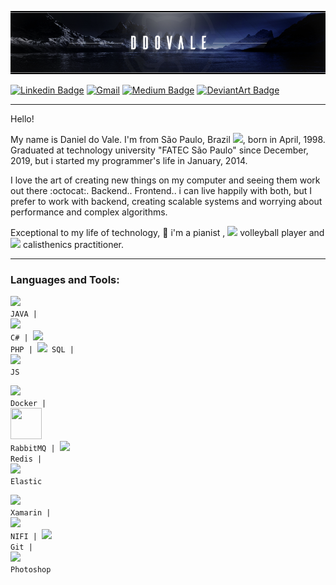 <p align="center"><img src="https://github.com/ddovale/ddovale/blob/master/Banner.png"/></p>

[![Linkedin Badge](https://img.shields.io/badge/-LinkedIn-blue?style=flat&logo=Linkedin&logoColor=white)](https://www.linkedin.com/in/daniel-do-vale-e-silva-696271144/) [![Gmail](https://img.shields.io/badge/-Gmail-c14438?style=flat&logo=Gmail&logoColor=white)](mailto:dovale.daniel07@gmail.com) [![Medium Badge](https://img.shields.io/badge/-Medium-03a57a?style=flat&labelColor=000000&logo=Medium)](https://medium.com/@dovale.daniel07) [![DeviantArt Badge](https://img.shields.io/badge/-DeviantArt-1a1f24?style=flat&logo=DeviantArt&logoColor=01a874)](https://www.deviantart.com/danielambipom/gallery) 

---------------------------------------------------------------------------------------------------------------------------------------------------------------------------------

Hello! 

My name is Daniel do Vale. I'm from São Paulo, Brazil <img src="https://img.icons8.com/color/20/000000/brazil.png"/>, born in April, 1998.
Graduated at technology university "FATEC São Paulo" since December, 2019, but i started my programmer's life in January, 2014.

I love the art of creating new things on my computer and seeing them work out there :octocat:. Backend.. Frontend.. i can live happily with both, but I prefer to work with backend, creating scalable systems and worrying about performance and complex algorithms.

Exceptional to my life of technology, :musical_keyboard: i'm a pianist , <img src="https://img.icons8.com/cotton/20/000000/volleyball.png"/> volleyball player and <img src="https://img.icons8.com/ios-filled/20/000000/pullups.png"/> calisthenics practitioner.

---------------------------------------------------------------------------------------------------------------------------------------------------------------------------------

### Languages and Tools:

<code><img src="https://img.icons8.com/color/50/000000/java-coffee-cup-logo.png"/> JAVA | 
<img src="https://img.icons8.com/ios-filled/50/000000/c-sharp-logo.png"/> C# | 
<img src="https://img.icons8.com/officel/50/000000/php-logo.png"/> PHP |
<img src="https://img.icons8.com/metro/50/000000/sql.png"/> SQL |
<img src="https://img.icons8.com/color/50/000000/javascript.png"/> JS</code>

<code><img src="https://img.icons8.com/color/50/000000/docker.png"/> Docker |
<img src="https://cdn.iconscout.com/icon/free/png-256/rabbitmq-282296.png" width="50" height="50"/> RabbitMQ |
<img src="https://img.icons8.com/color/50/000000/redis.png"/> Redis |
<img src="https://img.icons8.com/color/50/000000/elasticsearch.png"/> Elastic</code>
  
<code><img src="https://img.icons8.com/color/50/000000/xamarin.png"/> Xamarin |
<img src="https://upload.wikimedia.org/wikipedia/commons/thumb/f/ff/Apache-nifi-logo.svg/50px-Apache-nifi-logo.svg.png"/> NIFI |
<img src="https://img.icons8.com/ios-filled/50/000000/git.png"/> Git |
<img src="https://img.icons8.com/color/50/000000/adobe-photoshop.png"/> Photoshop</code>
